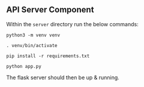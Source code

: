 ## API Server Component

Within the `server` directory run the below commands:

`python3 -m venv venv`

`. venv/bin/activate`

`pip install -r requirements.txt`

`python app.py`

The flask server should then be up & running.
